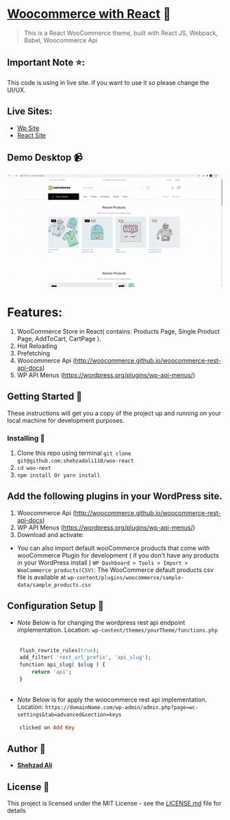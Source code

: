 # [Woocommerce with React](https://github.com/shehzadali110/woo-react) :rocket:

> This is a React WooCommerce theme, built with React JS, Webpack, Babel, Woocommerce Api

## Important Note ⭐:
This code is using in live site. if you want to use it so please change the UI/UX.

## Live Sites:

* [Wp Site](http://sainstore.move.pk/)
* [React Site](http://almovie.move.pk/)

## Demo Desktop :video_camera:

![](./src/views/dist/img/woo-react.gif)

# Features:

1. WooCommerce Store in React( contains: Products Page, Single Product Page, AddToCart, CartPage ).
2. Hot Reloading
3. Prefetching
4. Woocommerce Api (http://woocommerce.github.io/woocommerce-rest-api-docs)
5. WP API Menus (https://wordpress.org/plugins/wp-api-menus/)

## Getting Started :rocket:

These instructions will get you a copy of the project up and running on your local machine for development purposes.

### Installing :wrench:

1. Clone this repo using terminal `git clone git@github.com:shehzadali110/woo-react`
2. `cd woo-next`
3. `npm install Or yarn install`

## Add the following plugins in your WordPress site.

1. Woocommerce Api (http://woocommerce.github.io/woocommerce-rest-api-docs)
2. WP API Menus (https://wordpress.org/plugins/wp-api-menus/)
3. Download and activate:

* You can also import default wooCommerce products that come with wooCommerce Plugin for development ( if you don't have any products in your WordPress install ) `WP Dashboard > Tools > Import > WooCommerce products(CSV)`: The WooCommerce default products csv file is available at `wp-content/plugins/woocommerce/sample-data/sample_products.csv`

## Configuration Setup :wrench:

* _Note_ Below is for changing the wordpress rest api endpoint implementation. 
  Location: `wp-content/themes/yourTheme/functions.php`
   
```ruby

    flush_rewrite_rules(true);
    add_filter( 'rest_url_prefix', 'api_slug');
    function api_slug( $slug ) {
        return 'api';
    }
    
```

* _Note_ Below is for apply the woocommerce rest api implementation. 
  Location: `https://domainName.com/wp-admin/admin.php?page=wc-settings&tab=advanced&section=keys`

```ruby
    clicked on Add Key
```

## Author :bust_in_silhouette:

* **[Shehzad Ali](https://github.com/shehzadali110/)**

## License :page_with_curl:

This project is licensed under the MIT License - see the [LICENSE.md](LICENSE.md) file for details
